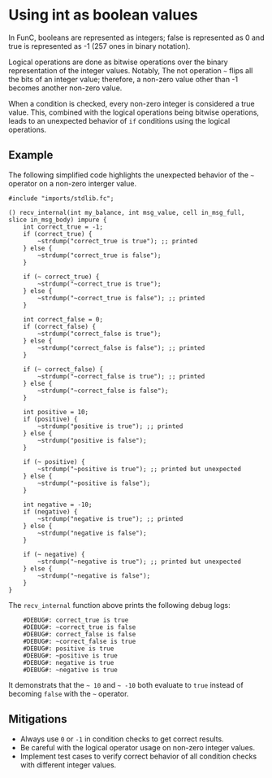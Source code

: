# Using int as boolean values

In FunC, booleans are represented as integers; false is represented as 0 and true is represented as -1 (257 ones in binary notation).

Logical operations are done as bitwise operations over the binary representation of the integer values. Notably, The not operation `~` flips all the bits of an integer value; therefore, a non-zero value other than -1 becomes another non-zero value.

When a condition is checked, every non-zero integer is considered a true value. This, combined with the logical operations being bitwise operations, leads to an unexpected behavior of `if` conditions using the logical operations.

## Example

The following simplified code highlights the unexpected behavior of the `~` operator on a non-zero interger value.

```FunC
#include "imports/stdlib.fc";

() recv_internal(int my_balance, int msg_value, cell in_msg_full, slice in_msg_body) impure {
    int correct_true = -1;
    if (correct_true) {
        ~strdump("correct_true is true"); ;; printed
    } else {
        ~strdump("correct_true is false");
    }

    if (~ correct_true) {
        ~strdump("~correct_true is true");
    } else {
        ~strdump("~correct_true is false"); ;; printed
    }

    int correct_false = 0;
    if (correct_false) {
        ~strdump("correct_false is true");
    } else {
        ~strdump("correct_false is false"); ;; printed
    }

    if (~ correct_false) {
        ~strdump("~correct_false is true"); ;; printed
    } else {
        ~strdump("~correct_false is false");
    }

    int positive = 10;
    if (positive) {
        ~strdump("positive is true"); ;; printed
    } else {
        ~strdump("positive is false");
    }

    if (~ positive) {
        ~strdump("~positive is true"); ;; printed but unexpected
    } else {
        ~strdump("~positive is false");
    }

    int negative = -10;
    if (negative) {
        ~strdump("negative is true"); ;; printed
    } else {
        ~strdump("negative is false");
    }

    if (~ negative) {
        ~strdump("~negative is true"); ;; printed but unexpected
    } else {
        ~strdump("~negative is false");
    }
}
```

The `recv_internal` function above prints the following debug logs:

```
    #DEBUG#: correct_true is true
    #DEBUG#: ~correct_true is false
    #DEBUG#: correct_false is false
    #DEBUG#: ~correct_false is true
    #DEBUG#: positive is true
    #DEBUG#: ~positive is true
    #DEBUG#: negative is true
    #DEBUG#: ~negative is true
```

It demonstrats that the `~ 10` and `~ -10` both evaluate to `true` instead of becoming `false` with the `~` operator.

## Mitigations

- Always use `0` or `-1` in condition checks to get correct results.
- Be careful with the logical operator usage on non-zero integer values.
- Implement test cases to verify correct behavior of all condition checks with different integer values.
